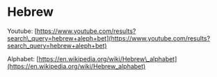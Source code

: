 # Hebrew

Youtube: [https://www.youtube.com/results?search\_query=hebrew+aleph+bet](https://www.youtube.com/results?search_query=hebrew+aleph+bet)

Alphabet: [https://en.wikipedia.org/wiki/Hebrew\_alphabet](https://en.wikipedia.org/wiki/Hebrew_alphabet)

